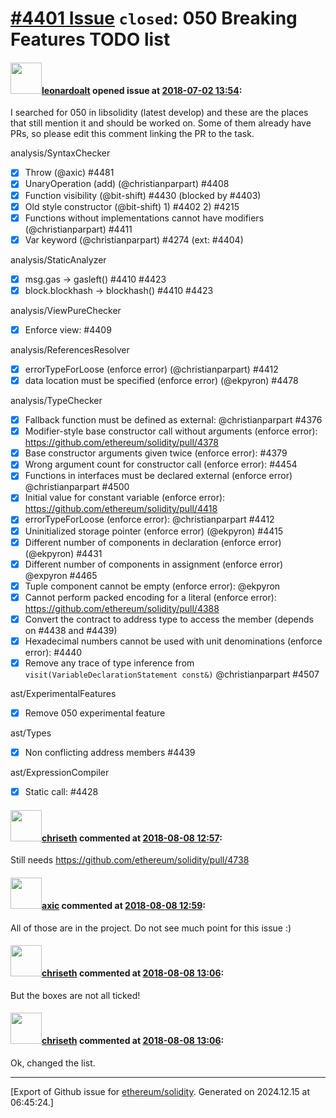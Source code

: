 # [\#4401 Issue](https://github.com/ethereum/solidity/issues/4401) `closed`: 050 Breaking Features TODO list

#### <img src="https://avatars.githubusercontent.com/u/504195?u=ce2facd14af9fd474ebff49f0d44891f56f7500f&v=4" width="50">[leonardoalt](https://github.com/leonardoalt) opened issue at [2018-07-02 13:54](https://github.com/ethereum/solidity/issues/4401):

I searched for 050 in libsolidity (latest develop) and these are the places that still mention it and should be worked on. Some of them already have PRs, so please edit this comment linking the PR to the task.

analysis/SyntaxChecker
- [x] Throw (@axic) #4481
- [x] UnaryOperation (add) (@christianparpart) #4408
- [x] Function visibility (@bit-shift) #4430 (blocked by #4403)
- [x] Old style constructor (@bit-shift) 1) #4402 2) #4215 
- [x] Functions without implementations cannot have modifiers (@christianparpart) #4411
- [x] Var keyword (@christianparpart) #4274 (ext: #4404)

analysis/StaticAnalyzer
- [x] msg.gas -> gasleft() #4410 #4423
- [x] block.blockhash -> blockhash() #4410 #4423

analysis/ViewPureChecker
- [x] Enforce view: #4409

analysis/ReferencesResolver
- [x] errorTypeForLoose (enforce error) (@christianparpart) #4412
- [x] data location must be specified (enforce error) (@ekpyron) #4478

analysis/TypeChecker
- [x] Fallback function must be defined as external: @christianparpart #4376
- [x] Modifier-style base constructor call without arguments (enforce error): https://github.com/ethereum/solidity/pull/4378
- [x] Base constructor arguments given twice (enforce error): #4379
- [x] Wrong argument count for constructor call (enforce error): #4454
- [x] Functions in interfaces must be declared external (enforce error) @christianparpart #4500
- [x] Initial value for constant variable (enforce error): https://github.com/ethereum/solidity/pull/4418
- [x] errorTypeForLoose (enforce error): @christianparpart #4412
- [x] Uninitialized storage pointer (enforce error) (@ekpyron) #4415
- [x] Different number of components in declaration (enforce error) (@ekpyron) #4431
- [x] Different number of components in assignment (enforce error) @expyron #4465
- [x] Tuple component cannot be empty (enforce error): @ekpyron
- [x] Cannot perform packed encoding for a literal (enforce error): https://github.com/ethereum/solidity/pull/4388
- [x] Convert the contract to address type to access the member (depends on #4438 and #4439)
- [x] Hexadecimal numbers cannot be used with unit denominations (enforce error): #4440
- [x] Remove any trace of type inference from `visit(VariableDeclarationStatement const&)` @christianparpart #4507

ast/ExperimentalFeatures
- [x] Remove 050 experimental feature

ast/Types
- [x] Non conflicting address members #4439 

ast/ExpressionCompiler
- [x] Static call: #4428

#### <img src="https://avatars.githubusercontent.com/u/9073706?v=4" width="50">[chriseth](https://github.com/chriseth) commented at [2018-08-08 12:57](https://github.com/ethereum/solidity/issues/4401#issuecomment-411395659):

Still needs https://github.com/ethereum/solidity/pull/4738

#### <img src="https://avatars.githubusercontent.com/u/20340?v=4" width="50">[axic](https://github.com/axic) commented at [2018-08-08 12:59](https://github.com/ethereum/solidity/issues/4401#issuecomment-411396325):

All of those are in the project. Do not see much point for this issue :)

#### <img src="https://avatars.githubusercontent.com/u/9073706?v=4" width="50">[chriseth](https://github.com/chriseth) commented at [2018-08-08 13:06](https://github.com/ethereum/solidity/issues/4401#issuecomment-411398136):

But the boxes are not all ticked!

#### <img src="https://avatars.githubusercontent.com/u/9073706?v=4" width="50">[chriseth](https://github.com/chriseth) commented at [2018-08-08 13:06](https://github.com/ethereum/solidity/issues/4401#issuecomment-411398320):

Ok, changed the list.


-------------------------------------------------------------------------------



[Export of Github issue for [ethereum/solidity](https://github.com/ethereum/solidity). Generated on 2024.12.15 at 06:45:24.]
